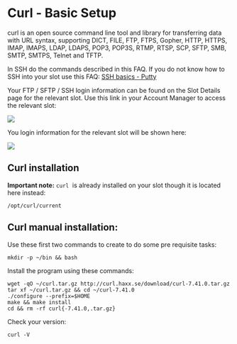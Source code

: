 Curl - Basic Setup
==================

curl is an open source command line tool and library for transferring data with URL syntax, supporting DICT, FILE, FTP, FTPS, Gopher, HTTP, HTTPS, IMAP, IMAPS, LDAP, LDAPS, POP3, POP3S, RTMP, RTSP, SCP, SFTP, SMB, SMTP, SMTPS, Telnet and TFTP.  
  
In SSH do the commands described in this FAQ. If you do not know how to SSH into your slot use this FAQ: [SSH basics - Putty](https://www.feralhosting.com/faq/view?question=12)  
  
Your FTP / SFTP / SSH login information can be found on the Slot Details page for the relevant slot. Use this link in your Account Manager to access the relevant slot:  
  
![](https://raw.github.com/feralhosting/feralfilehosting/master/Feral%20Wiki/0%20Generic/slot_detail_link.png)  
  
You login information for the relevant slot will be shown here:  
  
![](https://raw.github.com/feralhosting/feralfilehosting/master/Feral%20Wiki/0%20Generic/slot_detail_ssh.png)  
  

Curl installation
-----------------

  
**Important note:** `curl`  is already installed on your slot though it is located here instead:  
  

    /opt/curl/current

  

Curl manual installation:
-------------------------

  
Use these first two commands to create to do some pre requisite tasks:  
  

    mkdir -p ~/bin && bash

  
Install the program using these commands:  
  

    wget -qO ~/curl.tar.gz http://curl.haxx.se/download/curl-7.41.0.tar.gz
    tar xf ~/curl.tar.gz && cd ~/curl-7.41.0
    ./configure --prefix=$HOME
    make && make install
    cd && rm -rf curl{-7.41.0,.tar.gz}

  
Check your version:  
  

    curl -V

  
  

